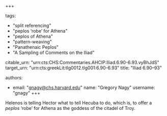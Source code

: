+++

tags:
- "split referencing"
- "peplos ‘robe’ for Athena"
- "peplos of Athena"
- "pattern-weaving"
- "Panathenaic Peplos"
- "A Sampling of Comments on the Iliad"

citable_urn: "urn:cts:CHS:Commentaries.AHCIP:Iliad.6.90-6.93.vyBhJdS"
target_urn: "urn:cts:greekLit:tlg0012.tlg001:6.90-6.93"
title: "Iliad 6.90–93"

authors:
- email: "gnagy@chs.harvard.edu"
  name: "Gregory Nagy"
  username: "gnagy"
+++

<p>Helenos is telling Hector what to tell Hecuba to do, which is, to offer a <em>peplos</em> ‘robe’ for Athena as the goddess of the citadel of Troy.  </p>